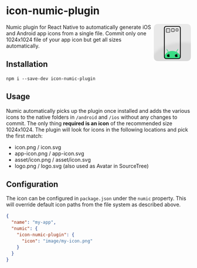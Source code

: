 # icon-numic-plugin

<img align="right" src="https://github.com/tobua/icon-numic-plugin/raw/main/logo.png" width="20%" alt="Icon Numic Plugin Logo" />

Numic plugin for React Native to automatically generate iOS and Android app icons from a single file. Commit only one 1024x1024 file of your app icon but get all sizes automatically.

## Installation

```
npm i --save-dev icon-numic-plugin
```

## Usage

Numic automatically picks up the plugin once installed and adds the various icons to the native folders in `/android` and `/ios` without any changes to commit. The only thing **required is an icon** of the recommended size 1024x1024. The plugin will look for icons in the following locations and pick the first match:

- icon.png / icon.svg
- app-icon.png / app-icon.svg
- asset/icon.png / asset/icon.svg
- logo.png / logo.svg (also used as Avatar in SourceTree)

## Configuration

The icon can be configured in `package.json` under the `numic` property. This will override default icon paths from the file system as described above.

```json
{
  "name": "my-app",
  "numic": {
    "icon-numic-plugin": {
      "icon": "image/my-icon.png"
    }
  }
}
```
